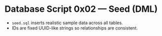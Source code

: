 # Database Script 0x02 — Seed (DML)

- `seed.sql` inserts realistic sample data across all tables.
- IDs are fixed UUID-like strings so relationships are consistent.
